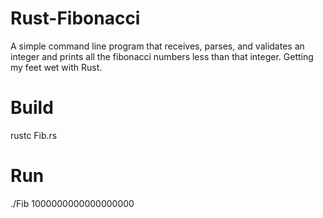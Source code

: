 # Rust-Fibonacci
A simple command line program that receives, parses, and validates an integer and prints all the fibonacci numbers less than that integer. Getting my feet wet with Rust.

# Build
rustc Fib.rs

# Run
./Fib 1000000000000000000
